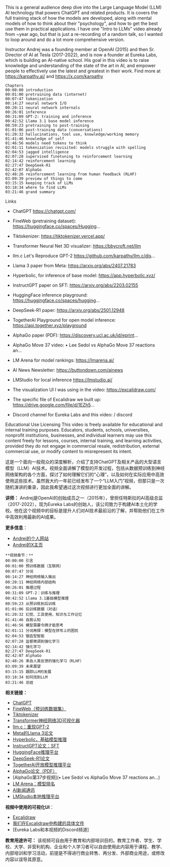 This is a general audience deep dive into the Large Language Model (LLM) AI technology that powers ChatGPT and related products. It is covers the full training stack of how the models are developed, along with mental models of how to think about their "psychology", and how to get the best use them in practical applications. I have one "Intro to LLMs" video already from ~year ago, but that is just a re-recording of a random talk, so I wanted to loop around and do a lot more comprehensive version.

Instructor
Andrej was a founding member at OpenAI (2015) and then Sr. Director of AI at Tesla (2017-2022), and is now a founder at Eureka Labs, which is building an AI-native school. His goal in this video is to raise knowledge and understanding of the state of the art in AI, and empower people to effectively use the latest and greatest in their work.
Find more at https://karpathy.ai/ and https://x.com/karpathy

```
Chapters
00:00:00 introduction
00:01:00 pretraining data (internet)
00:07:47 tokenization
00:14:27 neural network I/O
00:20:11 neural network internals
00:26:01 inference
00:31:09 GPT-2: training and inference
00:42:52 Llama 3.1 base model inference
00:59:23 pretraining to post-training
01:01:06 post-training data (conversations)
01:20:32 hallucinations, tool use, knowledge/working memory
01:41:46 knowledge of self
01:46:56 models need tokens to think
02:01:11 tokenization revisited: models struggle with spelling
02:04:53 jagged intelligence
02:07:28 supervised finetuning to reinforcement learning
02:14:42 reinforcement learning
02:27:47 DeepSeek-R1
02:42:07 AlphaGo
02:48:26 reinforcement learning from human feedback (RLHF)
03:09:39 preview of things to come
03:15:15 keeping track of LLMs
03:18:34 where to find LLMs
03:21:46 grand summary
```

Links
- ChatGPT https://chatgpt.com/
- FineWeb (pretraining dataset): https://huggingface.co/spaces/Hugging...
- Tiktokenizer: https://tiktokenizer.vercel.app/
- Transformer Neural Net 3D visualizer: https://bbycroft.net/llm
- llm.c Let's Reproduce GPT-2 https://github.com/karpathy/llm.c/dis...
- Llama 3 paper from Meta: https://arxiv.org/abs/2407.21783
- Hyperbolic, for inference of base model: https://app.hyperbolic.xyz/
- InstructGPT paper on SFT: https://arxiv.org/abs/2203.02155
- HuggingFace inference playground: https://huggingface.co/spaces/hugging...
- DeepSeek-R1 paper: https://arxiv.org/abs/2501.12948
- TogetherAI Playground for open model inference: https://api.together.xyz/playground
- AlphaGo paper (PDF): https://discovery.ucl.ac.uk/id/eprint...
- AlphaGo Move 37 video:    • Lee Sedol vs AlphaGo  Move 37 reactions an...  
- LM Arena for model rankings: https://lmarena.ai/
- AI News Newsletter: https://buttondown.com/ainews
- LMStudio for local inference https://lmstudio.ai/

- The visualization UI I was using in the video: https://excalidraw.com/
- The specific file of Excalidraw we built up: https://drive.google.com/file/d/1EZh5...
- Discord channel for Eureka Labs and this video:   / discord  

Educational Use Licensing
This video is freely available for educational and internal training purposes. Educators, students, schools, universities, nonprofit institutions, businesses, and individual learners may use this content freely for lessons, courses, internal training, and learning activities, provided they do not engage in commercial resale, redistribution, external commercial use, or modify content to misrepresent its intent.

这是一个面向一般观众的深度解析，介绍了支持ChatGPT及相关产品的大型语言模型（LLM）AI技术。视频全面讲解了模型的开发过程，包括从数据预训练到神经网络架构的各个方面，探讨了如何理解它们的“心理”，以及如何在实际应用中高效使用这些技术。虽然我大约一年前已经发布了一个“LLM入门”视频，但那只是一次随机演讲的重录，因此我希望通过这次视频进行更加全面的讲解。

**讲师：**
Andrej是OpenAI的创始成员之一（2015年），曾担任特斯拉的AI高级总监（2017-2022），现为Eureka Labs的创始人，该公司致力于构建AI本土化的学校。他在这个视频中的目标是提升人们对AI技术最前沿的了解，并帮助他们在工作中高效利用最新的AI成果。

**更多信息**：
- [Andrej的个人网站](https://karpathy.ai/)
- [Andrej的X主页](https://x.com/karpathy)

```
**视频章节：**
00:00:00 引言
00:01:00 预训练数据（互联网）
00:07:47 分词
00:14:27 神经网络输入输出
00:20:11 神经网络内部结构
00:26:01 推理过程
00:31:09 GPT-2：训练与推理
00:42:52 Llama 3.1基础模型推理
00:59:23 从预训练到后训练
01:01:06 后训练数据（对话）
01:20:32 幻觉、工具使用、知识与工作记忆
01:41:46 自我认知
01:46:56 模型需要令牌才能思考
02:01:11 分词再探：模型在拼写上的困扰
02:04:53 锯齿型智能
02:07:28 监督微调到强化学习
02:14:42 强化学习
02:27:47 DeepSeek-R1
02:42:07 AlphaGo
02:48:26 来自人类反馈的强化学习（RLHF）
03:09:39 未来展望
03:15:15 跟踪LLM的发展
03:18:34 如何找到LLM
03:21:46 总结
```

**相关链接：**

* [ChatGPT](https://chatgpt.com/)
* [FineWeb（预训练数据集）](https://huggingface.co/spaces/Hugging...)
* [Tiktokenizer](https://tiktokenizer.vercel.app/)
* [Transformer神经网络3D可视化器](https://bbycroft.net/llm)
* [llm.c：重现GPT-2](https://github.com/karpathy/llm.c/dis...)
* [Meta的Llama 3论文](https://arxiv.org/abs/2407.21783)
* [Hyperbolic，基础模型推理](https://app.hyperbolic.xyz/)
* [InstructGPT论文：SFT](https://arxiv.org/abs/2203.02155)
* [HuggingFace推理平台](https://huggingface.co/spaces/hugging...)
* [DeepSeek-R1论文](https://arxiv.org/abs/2501.12948)
* [TogetherAI开放模型推理平台](https://api.together.xyz/playground)
* [AlphaGo论文（PDF）](https://discovery.ucl.ac.uk/id/eprint...)
* \[AlphaGo第37步视频]\(• Lee Sedol vs AlphaGo  Move 37 reactions an...)
* [LM Arena：模型排名](https://lmarena.ai/)
* [AI新闻通讯](https://buttondown.com/ainews)
* [LMStudio本地推理平台](https://lmstudio.ai/)

**视频中使用的可视化UI**：
- [Excalidraw](https://excalidraw.com/)
- [我们在Excalidraw中构建的具体文件](https://drive.google.com/file/d/1EZh5...)
- [Eureka Labs和本视频的Discord频道]

**教育用途许可：**
该视频可自由用于教育和内部培训目的。教育工作者、学生、学校、大学、非营利机构、企业和个人学习者可以自由使用此内容用于课程、教学、内部培训和学习活动，前提是不得进行商业转售、再分发、外部商业用途，或修改内容以误导其原意。
